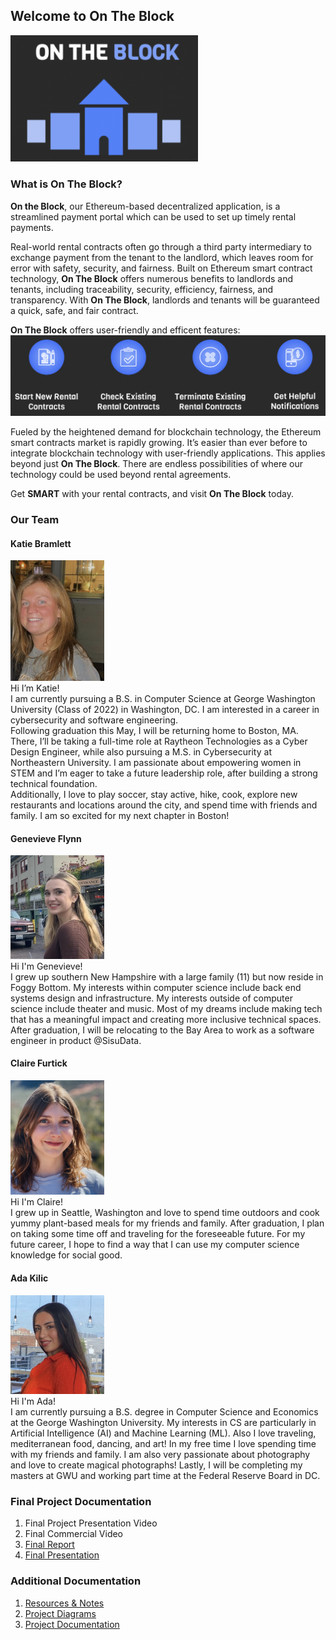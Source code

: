 ## Welcome to On The Block

<img src="assets/OTB_LOGO.png" alt="On The Block Logo" width="300"/>

### What is On The Block?
**On the Block**, our Ethereum-based decentralized application, is a streamlined payment portal which can be used to set up timely rental payments.<br>

Real-world rental contracts often go through a third party intermediary to exchange payment from the tenant to the landlord, which leaves room for error with safety, security, and fairness. Built on Ethereum smart contract technology, **On The Block** offers numerous benefits to landlords and tenants, including traceability, security, efficiency, fairness, and transparency. With **On The Block**, landlords and tenants will be guaranteed a quick, safe, and fair contract.<br>

**On The Block** offers user-friendly and efficent features:<br>
<img src="assets/FEATURES.png" alt="On The Block Features" width="600"/>

Fueled by the heightened demand for blockchain technology, the Ethereum smart contracts market is rapidly growing. It’s easier than ever before to integrate blockchain technology with user-friendly applications. This applies beyond just **On The Block**. There are endless possibilities of where our technology could be used beyond rental agreements.

Get **SMART** with your rental contracts, and visit **On The Block** today.

### Our Team
#### Katie Bramlett
<img src="assets/KATIE.png" alt="Katie" width="150"/><br>
Hi I’m Katie!<br>
I am currently pursuing a B.S. in Computer Science at George Washington University (Class of 2022) in Washington, DC. I am interested in a career in cybersecurity and software engineering.<br>
Following graduation this May, I will be returning home to Boston, MA. There, I’ll be taking a full-time role at Raytheon Technologies as a Cyber Design Engineer, while also pursuing a M.S. in Cybersecurity at Northeastern University. I am passionate about empowering women in STEM and I’m eager to take a future leadership role, after building a strong technical foundation.<br>
Additionally, I love to play soccer, stay active, hike, cook, explore new restaurants and locations around the city, and spend time with friends and family. I am so excited for my next chapter in Boston!<br>

#### Genevieve Flynn
<img src="assets/GENNY.png" alt="Genny" width="150"/><br>
Hi I'm Genevieve!<br>
I grew up southern New Hampshire with a large family (11) but now reside in Foggy Bottom. My interests within computer science include back end systems design and infrastructure. My interests outside of computer science include theater and music. Most of my dreams include making tech that has a meaningful impact and creating more inclusive technical spaces. After graduation, I will be relocating to the Bay Area to work as a software engineer in product @SisuData.<br>

#### Claire Furtick
<img src="assets/CLAIRE.png" alt="Claire" width="150"/><br>
Hi I'm Claire!<br>
I grew up in Seattle, Washington and love to spend time outdoors and cook yummy plant-based meals for my friends and family. After graduation, I plan on taking some time off and traveling for the foreseeable future. For my future career, I hope to find a way that I can use my computer science knowledge for social good.<br>

#### Ada Kilic
<img src="assets/ADA.png" alt="Ada" width="150"/><br>
Hi I'm Ada!<br>
I am currently pursuing a B.S. degree in Computer Science and Economics at the George Washington University. My interests in CS are particularly in Artificial Intelligence (AI) and Machine Learning (ML). Also I love traveling, mediterranean food, dancing, and art! In my free time I love spending time with my friends and family. I am also very passionate about photography and love to create magical photographs! Lastly, I will be completing my masters at GWU and working part time at the Federal Reserve Board in DC.<br>

### Final Project Documentation
1. Final Project Presentation Video
2. Final Commercial Video
3. [Final Report](https://github.com/katiebramlett/on-the-block/blob/main/project-docs/Team%205%20Final%20Report.pdf)
4. [Final Presentation](https://github.com/katiebramlett/on-the-block/blob/main/project-docs/Team%205%20Final%20Presentation.pdf)

### Additional Documentation
1. [Resources & Notes](https://github.com/katiebramlett/on-the-block/blob/main/project-docs/resources)
2. [Project Diagrams](https://github.com/katiebramlett/on-the-block/blob/main/project-docs/diagrams)
3. [Project Documentation](https://github.com/katiebramlett/on-the-block/blob/main/project-docs)
